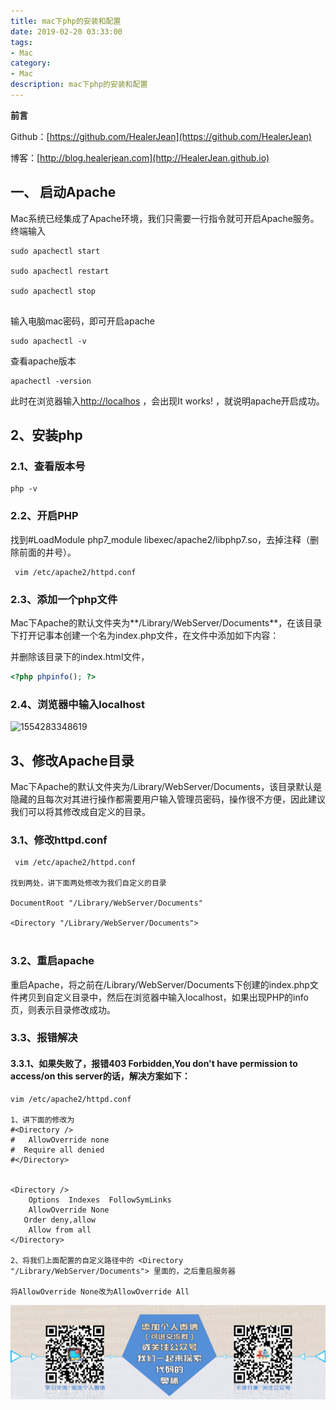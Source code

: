```yaml
---
title: mac下php的安装和配置
date: 2019-02-20 03:33:00
tags: 
- Mac
category: 
- Mac
description: mac下php的安装和配置
---
```


**前言**     

 Github：[https://github.com/HealerJean](https://github.com/HealerJean)         

 博客：[http://blog.healerjean.com](http://HealerJean.github.io)          




## 一、 启动Apache

Mac系统已经集成了Apache环境，我们只需要一行指令就可开启Apache服务。      
终端输入

```shell
sudo apachectl start

sudo apachectl restart

sudo apachectl stop


```

输入电脑mac密码，即可开启apache

```shell
sudo apachectl -v
```
查看apache版本

```shell
apachectl -version

```

此时在浏览器输入[http://localhos](http://localhos)   ，会出现It works! ，就说明apache开启成功。




## 2、安装php

### 2.1、查看版本号

```shell
php -v

```

### 2.2、开启PHP

找到#LoadModule php7_module libexec/apache2/libphp7.so，去掉注释（删除前面的井号）。

```shell
 vim /etc/apache2/httpd.conf

```

### 2.3、添加一个php文件

Mac下Apache的默认文件夹为**/Library/WebServer/Documents**，在该目录下打开记事本创建一个名为index.php文件，在文件中添加如下内容：    

并删除该目录下的index.html文件，


```php
<?php phpinfo(); ?>
```

### 2.4、浏览器中输入localhost

![1554283348619](https://raw.githubusercontent.com/HealerJean/HealerJean.github.io/master/blogImages\1554283348619.png)



## 3、修改Apache目录

Mac下Apache的默认文件夹为/Library/WebServer/Documents，该目录默认是隐藏的且每次对其进行操作都需要用户输入管理员密码，操作很不方便，因此建议我们可以将其修改成自定义的目录。     

### 3.1、修改httpd.conf

```shell
 vim /etc/apache2/httpd.conf

找到两处，讲下面两处修改为我们自定义的目录

DocumentRoot "/Library/WebServer/Documents"

<Directory "/Library/WebServer/Documents">
　　
```
### 3.2、重启apache

重启Apache，将之前在/Library/WebServer/Documents下创建的index.php文件拷贝到自定义目录中，然后在浏览器中输入localhost，如果出现PHP的info页，则表示目录修改成功。    

### 3.3、报错解决

#### 3.3.1、如果失败了，报错403 Forbidden,You don't have permission to access/on this server的话，解决方案如下：

```shell
vim /etc/apache2/httpd.conf

1、讲下面的修改为
#<Directory />
#   AllowOverride none
#  Require all denied
#</Directory>


<Directory />
    Options  Indexes  FollowSymLinks
    AllowOverride None
   Order deny,allow
    Allow from all
</Directory>

2、将我们上面配置的自定义路径中的 <Directory "/Library/WebServer/Documents"> 里面的，之后重启服务器

将AllowOverride None改为AllowOverride All
```



![ContactAuthor](https://raw.githubusercontent.com/HealerJean/HealerJean.github.io/master/assets/img/artical_bottom.jpg)



<!-- Gitalk 评论 start  -->

<link rel="stylesheet" href="https://unpkg.com/gitalk/dist/gitalk.css">
<script src="https://unpkg.com/gitalk@latest/dist/gitalk.min.js"></script> 
<div id="gitalk-container"></div>    
 <script type="text/javascript">
    var gitalk = new Gitalk({
		clientID: `1d164cd85549874d0e3a`,
		clientSecret: `527c3d223d1e6608953e835b547061037d140355`,
		repo: `HealerJean.github.io`,
		owner: 'HealerJean',
		admin: ['HealerJean'],
		id: 'kHZP6q1dyDMSlu7L',
    });
    gitalk.render('gitalk-container');
</script> 

<!-- Gitalk end -->

